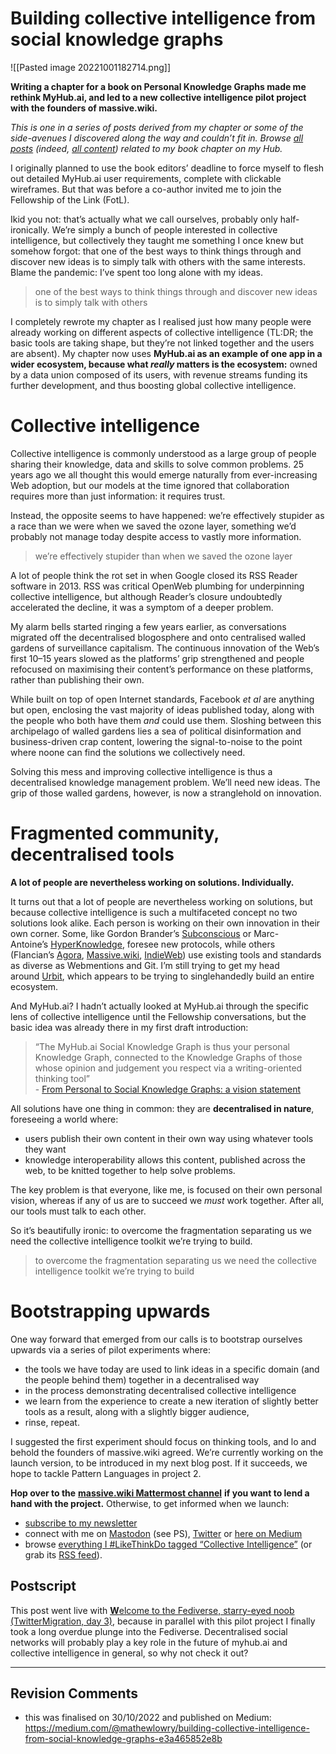 # Building collective intelligence from social knowledge graphs
![[Pasted image 20221001182714.png]]

**Writing a chapter for a book on Personal Knowledge Graphs made me rethink MyHub.ai, and led to a new collective intelligence pilot project with the founders of massive.wiki.**

_This is one in a series of posts derived from my chapter or some of the side-avenues I discovered along the way and couldn’t fit in. Browse_ [_all posts_](https://myhub.ai/@mathewlowry/?quality=all&tags=pkgbook&timeframe=anytime&types=think) _(indeed,_ [_all content_](https://myhub.ai/@mathewlowry/?tags=pkgbook)_) related to my book chapter on my Hub._

I originally planned to use the book editors’ deadline to force myself to flesh out detailed MyHub.ai user requirements, complete with clickable wireframes. But that was before a co-author invited me to join the Fellowship of the Link (FotL).

Ikid you not: that’s actually what we call ourselves, probably only half-ironically. We’re simply a bunch of people interested in collective intelligence, but collectively they taught me something I once knew but somehow forgot: that one of the best ways to think things through and discover new ideas is to simply talk with others with the same interests. Blame the pandemic: I’ve spent too long alone with my ideas.

> one of the best ways to think things through and discover new ideas is to simply talk with others

I completely rewrote my chapter as I realised just how many people were already working on different aspects of collective intelligence (TL:DR; the basic tools are taking shape, but they’re not linked together and the users are absent). My chapter now uses **MyHub.ai as an example of one app in a wider ecosystem, because what _really_ matters is the ecosystem:** owned by a data union composed of its users, with revenue streams funding its further development, and thus boosting global collective intelligence.

# Collective intelligence

Collective intelligence is commonly understood as a large group of people sharing their knowledge, data and skills to solve common problems. 25 years ago we all thought this would emerge naturally from ever-increasing Web adoption, but our models at the time ignored that collaboration requires more than just information: it requires trust.

Instead, the opposite seems to have happened: we’re effectively stupider as a race than we were when we saved the ozone layer, something we’d probably not manage today despite access to vastly more information.

> we’re effectively stupider than when we saved the ozone layer

A lot of people think the rot set in when Google closed its RSS Reader software in 2013. RSS was critical OpenWeb plumbing for underpinning collective intelligence, but although Reader’s closure undoubtedly accelerated the decline, it was a symptom of a deeper problem.

My alarm bells started ringing a few years earlier, as conversations migrated off the decentralised blogosphere and onto centralised walled gardens of surveillance capitalism. The continuous innovation of the Web’s first 10–15 years slowed as the platforms’ grip strengthened and people refocused on maximising their content’s performance on these platforms, rather than publishing their own.

While built on top of open Internet standards, Facebook _et al_ are anything but open, enclosing the vast majority of ideas published today, along with the people who both have them _and_ could use them. Sloshing between this archipelago of walled gardens lies a sea of political disinformation and business-driven crap content, lowering the signal-to-noise to the point where noone can find the solutions we collectively need.

Solving this mess and improving collective intelligence is thus a decentralised knowledge management problem. We’ll need new ideas. The grip of those walled gardens, however, is now a stranglehold on innovation.

# Fragmented community, decentralised tools

**A lot of people are nevertheless working on solutions. Individually.**

It turns out that a lot of people are nevertheless working on solutions, but because collective intelligence is such a multifaceted concept no two solutions look alike. Each person is working on their own innovation in their own corner. Some, like Gordon Brander’s [Subconscious](https://subconscious.substack.com/p/second-subconscious) or Marc-Antoine’s [HyperKnowledge](https://hyperknowledge.org/), foresee new protocols, while others (Flancian’s [Agora](https://anagora.org/index), [Massive.wiki](https://massive.wiki/), [IndieWeb](https://indieweb.org/)) use existing tools and standards as diverse as Webmentions and Git. I’m still trying to get my head around [Urbit](https://urbit.org/blog/urbit-for-normies), which appears to be trying to singlehandedly build an entire ecosystem.

And MyHub.ai? I hadn’t actually looked at MyHub.ai through the specific lens of collective intelligence until the Fellowship conversations, but the basic idea was already there in my first draft introduction:

> “The MyHub.ai Social Knowledge Graph is thus your personal Knowledge Graph, connected to the Knowledge Graphs of those whose opinion and judgement you respect via a writing-oriented thinking tool”  
> - [From Personal to Social Knowledge Graphs: a vision statement](https://mathewlowry.medium.com/from-personal-to-social-knowledge-graphs-a-vision-statement-draft-fc86ef4f7022)

All solutions have one thing in common: they are **decentralised in nature**, foreseeing a world where:

-   users publish their own content in their own way using whatever tools they want
-   knowledge interoperability allows this content, published across the web, to be knitted together to help solve problems.

The key problem is that everyone, like me, is focused on their own personal vision, whereas if any of us are to succeed we _must_ work together. After all, our tools must talk to each other.

So it’s beautifully ironic: to overcome the fragmentation separating us we need the collective intelligence toolkit we’re trying to build.

> to overcome the fragmentation separating us we need the collective intelligence toolkit we’re trying to build

# Bootstrapping upwards

One way forward that emerged from our calls is to bootstrap ourselves upwards via a series of pilot experiments where:

-   the tools we have today are used to link ideas in a specific domain (and the people behind them) together in a decentralised way
-   in the process demonstrating decentralised collective intelligence
-   we learn from the experience to create a new iteration of slightly better tools as a result, along with a slightly bigger audience,
-   rinse, repeat.

I suggested the first experiment should focus on thinking tools, and lo and behold the founders of massive.wiki agreed. We’re currently working on the launch version, to be introduced in my next blog post. If it succeeds, we hope to tackle Pattern Languages in project 2.

**Hop over to the** [**massive.wiki Mattermost channel**](https://chat.collectivesensecommons.org/agora/channels/massive-wiki) **if you want to lend a hand with the project.** Otherwise, to get informed when we launch:

-   [subscribe to my newsletter](https://myhub.ai/@mathewlowry/about/#contact)
-   connect with me on [Mastodon](http://%40mathew@campaign.openworlds.info/) (see PS), [Twitter](https://twitter.com/mathewlowry) or [here on Medium](https://mathewlowry.medium.com/)
-   browse [everything I #LikeThinkDo tagged “Collective Intelligence”](https://myhub.ai/@mathewlowry/?tags=collective+intelligence) (or grab its [RSS feed](https://myhub.ai/rss/@mathewlowry/?tags=collective+intelligence)).

## Postscript

This post went live with [**W**elcome to the Fediverse, starry-eyed noob (TwitterMigration, day 3)](https://mathewlowry.medium.com/welcome-to-the-fediverse-starry-eyed-noob-twittermigration-day-3-57b99350414), because in parallel with this pilot project I finally took a long overdue plunge into the Fediverse. Decentralised social networks will probably play a key role in the future of myhub.ai and collective intelligence in general, so why not check it out?

---

## Revision Comments

* this was finalised on 30/10/2022 and published on Medium: https://medium.com/@mathewlowry/building-collective-intelligence-from-social-knowledge-graphs-e3a465852e8b

